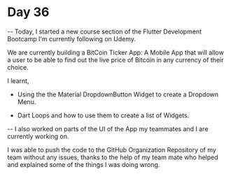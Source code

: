 # Day 36

-- Today, I started a new course section of the Flutter Development Bootcamp I'm currently following on Udemy.

We are currently building a BitCoin Ticker App: A Mobile App that will allow a user to be able to find out the live price of Bitcoin in any currency of their choice.

I learnt,

- Using the the Material DropdownButton Widget to create a Dropdown Menu.

- Dart Loops and how to use them to create a list of Widgets.

-- I also worked on parts of the UI of the App my teammates and I are currently working on.

I was able to push the code to the GitHub Organization Repository of my team without any issues, thanks to the help of my team mate who helped and explained some of the things I was doing wrong.
